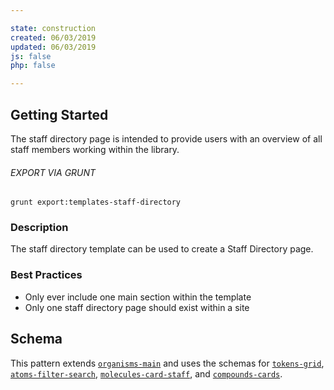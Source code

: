 ```yaml
---

state: construction
created: 06/03/2019
updated: 06/03/2019
js: false
php: false

---
```


## Getting Started

The staff directory page is intended to provide users with an overview of all staff members working within the library.

###### EXPORT VIA GRUNT

```
grunt export:templates-staff-directory
```


### Description

The staff directory template can be used to create a Staff Directory page.


### Best Practices

- Only ever include one main section within the template
- Only one staff directory page should exist within a site


## Schema

This pattern extends [`organisms-main`][organisms-main] and uses the schemas for [`tokens-grid`][tokens-grid], [`atoms-filter-search`][atoms-filter-search], [`molecules-card-staff`][molecules-card-staff], and [`compounds-cards`][compounds-cards].

[organisms-main]: /patterns/50-organisms-main-main/50-organisms-main-main.html
[tokens-grid]: /patterns/10-tokens-10-globals-grid/10-tokens-10-globals-grid.html
[atoms-filter-search]: /patterns/20-atoms-filters-filter-search/20-atoms-filters-filter-search.html
[molecules-card-staff]: /patterns/30-molecules-cards-card-staff/30-molecules-cards-card-staff.html
[compounds-cards]: /patterns/40-compounds-cards-cards/40-compounds-cards-cards.html
